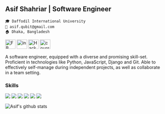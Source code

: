 ## Asif Shahriar | Software Engineer

`🎓 Daffodil International University`<br/>
`📧 asif.qubit@gmail.com`<br/>
`🏠 Dhaka, Bangladesh`<br/>

<a href="https://facebook.com/asif.8617" target="_blank"><img src="https://raw.githubusercontent.com/asifo1/asifo1/master/icons/fb.png" width="33" height="30" alt="FB"/></a> <a href="https://linkedin.com/in/asifo1" target="_blank"><img src="https://raw.githubusercontent.com/asifo1/asifo1/master/icons/in.png" width="33" height="30" alt="in"/></a> <a href="https://www.hackerrank.com/asifo1" target="_blank"><img src="https://raw.githubusercontent.com/asifo1/asifo1/master/icons/hackerrank.png" width="33" height="30" alt="HackerRank"/></a> <a href="https://www.coursera.org/user/ee807a21f2d71213d4e9cbf6c0ce1c49" target="_blank"><img src="https://raw.githubusercontent.com/asifo1/asifo1/master/icons/coursera.png" width="34" height="30" alt="coursera"/></a> 

A software engineer, equipped with a diverse and promising skill-set. Proficient in technologies like Python, JavaScript, Django and Git. Able to effectively self-manage during independent projects, as well as collaborate in a team setting.

### Skills

<p>
  <img src="https://img.shields.io/badge/JavaScript-%E2%98%85%E2%98%85%E2%98%85%E2%98%85%E2%98%85-F0DB4F" />
  <img src="https://img.shields.io/badge/TypeScript-%E2%98%85%E2%98%85%E2%98%85%E2%98%85%E2%98%86-007acc" /> 
  <img src="https://img.shields.io/badge/ReactJs-%E2%98%85%E2%98%85%E2%98%85%E2%98%86%E2%98%86-007acc" /> 
  <img src="https://img.shields.io/badge/Python-%E2%98%85%E2%98%85%E2%98%85%E2%98%85%E2%98%85-007acc" /> 
  <img src="https://img.shields.io/badge/Django-%E2%98%85%E2%98%85%E2%98%85%E2%98%85%E2%98%86-092e20" />
  <img src="https://img.shields.io/badge/Git-%E2%98%85%E2%98%85%E2%98%85%E2%98%85%E2%98%85-F1502F" />
</p>


![Asif's github stats](https://github-readme-stats.vercel.app/api/?username=asifo1&show_icons=true&title_color=1F75C8&icon_color=2AA410&text_color=043667&bg_color=00000000)
  

